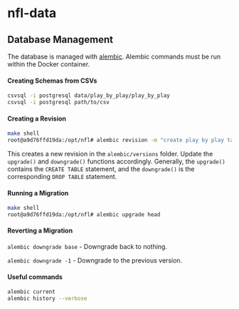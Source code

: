 # nfl-data


## Database Management

The database is managed with [alembic](https://alembic.sqlalchemy.org/en/latest/tutorial.html). Alembic commands must be run within the Docker container.

#### Creating Schemas from CSVs
```bash
csvsql -i postgresql data/play_by_play/play_by_play
csvsql -i postgresql path/to/csv
```

#### Creating a Revision
```bash
make shell
root@a9d76ffd19da:/opt/nfl# alembic revision -m "create play by play table"
```
This creates a new revision in the `alembic/versions` folder. Update the `upgrade()` and `downgrade()` functions accordingly. Generally, the `upgrade()` contains the `CREATE TABLE` statement, and the `downgrade()` is the corresponding `DROP TABLE` statement.

#### Running a Migration
```bash
make shell
root@a9d76ffd19da:/opt/nfl# alembic upgrade head
```

#### Reverting a Migration
`alembic downgrade base` - Downgrade back to nothing.

`alembic downgrade -1` - Downgrade to the previous version.

#### Useful commands
```bash
alembic current
alembic history --verbose
```